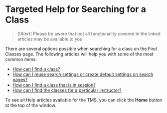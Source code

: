 # Targeted Help for Searching for a Class

> [!Alert] Please be aware that not all functionality covered in the linked articles may be available to you.

There are several options possible when searching for a class on the Find Classes page. The following articles will help you with some of the most common items: 

- [How can I find a class?](../tms-administrators/classes/schedule/find-class.md)
- [How can I reuse search settings or create default settings on search pages?](../tms-administrators/tms-fundamentals/reuse-search-settings-or-create-default-settings-on-search-pages.md)
- [How can I find a class that is in session?](../tms-administrators/classes/schedule/find-class-in-session.md)
- [How can I find the classes for a particular instructor?](../tms-administrators/classes/instructors/find-classes-for-particular-instructor.md)

To see all Help articles available for the TMS, you can click the **Home** button at the top of the window.